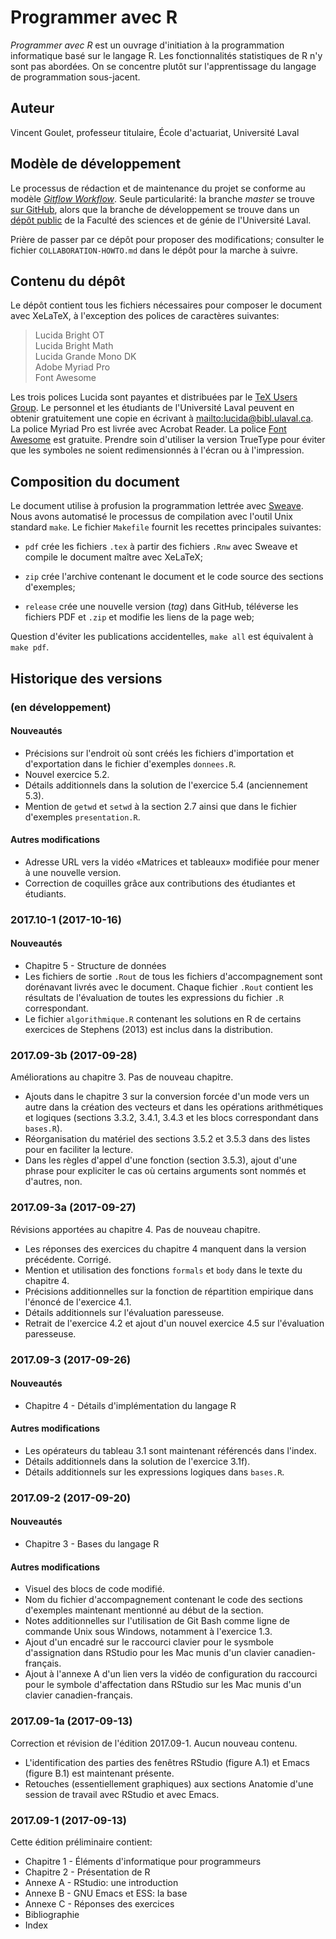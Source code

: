 <!-- Emacs: -*- coding: utf-8; eval: (auto-fill-mode -1); eval: (visual-line-mode t) -*- -->

# Programmer avec R

*Programmer avec R* est un ouvrage d'initiation à la programmation informatique basé sur le langage R. Les fonctionnalités statistiques de R n'y sont pas abordées. On se concentre plutôt sur l'apprentissage du langage de programmation sous-jacent.

## Auteur

Vincent Goulet, professeur titulaire, École d'actuariat, Université Laval

## Modèle de développement

Le processus de rédaction et de maintenance du projet se conforme au modèle [*Gitflow Workflow*](https://www.atlassian.com/git/tutorials/comparing-workflows#gitflow-workflow). Seule particularité: la branche *master* se trouve [sur GitHub]((https://github.com/vigou3/programmer-avec-r)), alors que la branche de développement se trouve dans un [dépôt public](https://projets.fsg.ulaval.ca/git/scm/vg/programmer-avec-r-develop) de la Faculté des sciences et de génie de l'Université Laval.

Prière de passer par ce dépôt pour proposer des modifications; consulter le fichier `COLLABORATION-HOWTO.md` dans le dépôt pour la marche à suivre.

## Contenu du dépôt

Le dépôt contient tous les fichiers nécessaires pour composer le document avec XeLaTeX, à l'exception des polices de caractères suivantes:

> Lucida Bright OT  
> Lucida Bright Math  
> Lucida Grande Mono DK  
> Adobe Myriad Pro  
> Font Awesome

Les trois polices Lucida sont payantes et distribuées par le [TeX Users Group](https://tug.org/lucida). Le personnel et les étudiants de l'Université Laval peuvent en obtenir gratuitement une copie en écrivant à <mailto:lucida@bibl.ulaval.ca>. La police Myriad Pro est livrée avec Acrobat Reader. La police [Font Awesome](http://fontawesome.io) est gratuite. Prendre soin d'utiliser la version TrueType pour éviter que les symboles ne soient redimensionnés à l'écran ou à l'impression.

## Composition du document

Le document utilise à profusion la programmation lettrée avec [Sweave](https://stat.ethz.ch/R-manual/R-devel/library/utils/doc/Sweave.pdf). Nous avons automatisé le processus de compilation avec l'outil Unix standard `make`. Le fichier `Makefile` fournit les recettes principales suivantes:

- `pdf` crée les fichiers `.tex` à partir des fichiers `.Rnw` avec Sweave et compile le document maître avec XeLaTeX;

- `zip` crée l'archive contenant le document et le code source des sections d'exemples;

- `release` crée une nouvelle version (*tag*) dans GitHub, téléverse les fichiers PDF et `.zip` et modifie les liens de la page web;

Question d'éviter les publications accidentelles, `make all` est équivalent à `make pdf`.

## Historique des versions

### (en développement)

#### Nouveautés

- Précisions sur l'endroit où sont créés les fichiers d'importation et d'exportation dans le fichier d'exemples `donnees.R`.
- Nouvel exercice 5.2.
- Détails additionnels dans la solution de l'exercice 5.4 (anciennement 5.3).
- Mention de `getwd` et `setwd` à la section 2.7 ainsi que dans le fichier d'exemples `presentation.R`.

#### Autres modifications

- Adresse URL vers la vidéo «Matrices et tableaux» modifiée pour mener à une nouvelle version.
- Correction de coquilles grâce aux contributions des étudiantes et étudiants.

### 2017.10-1 (2017-10-16)

#### Nouveautés

- Chapitre 5 - Structure de données
- Les fichiers de sortie `.Rout` de tous les fichiers d'accompagnement sont dorénavant livrés avec le document. Chaque fichier `.Rout` contient les résultats de l'évaluation de toutes les expressions du fichier `.R` correspondant.
- Le fichier `algorithmique.R` contenant les solutions en R de certains exercices de Stephens (2013) est inclus dans la distribution.

### 2017.09-3b (2017-09-28)

Améliorations au chapitre 3. Pas de nouveau chapitre.

- Ajouts dans le chapitre 3 sur la conversion forcée d'un mode vers un autre dans la création des vecteurs et dans les opérations arithmétiques et logiques (sections 3.3.2, 3.4.1, 3.4.3 et les blocs correspondant dans `bases.R`).
- Réorganisation du matériel des sections 3.5.2 et 3.5.3 dans des listes pour en faciliter la lecture.
- Dans les règles d'appel d'une fonction (section 3.5.3), ajout d'une phrase pour expliciter le cas où certains arguments sont nommés et d'autres, non.

### 2017.09-3a (2017-09-27)

Révisions apportées au chapitre 4. Pas de nouveau chapitre.

- Les réponses des exercices du chapitre 4 manquent dans la version précédente. Corrigé.
- Mention et utilisation des fonctions `formals` et `body` dans le texte du chapitre 4.
- Précisions additionnelles sur la fonction de répartition empirique dans l'énoncé de l'exercice 4.1.
- Détails additionnels sur l'évaluation paresseuse.
- Retrait de l'exercice 4.2 et ajout d'un nouvel exercice 4.5 sur l'évaluation paresseuse.

### 2017.09-3 (2017-09-26)

#### Nouveautés

- Chapitre 4 - Détails d'implémentation du langage R

#### Autres modifications

- Les opérateurs du tableau 3.1 sont maintenant référencés dans l'index.
- Détails additionnels dans la solution de l'exercice 3.1f).
- Détails additionnels sur les expressions logiques dans `bases.R`.

### 2017.09-2 (2017-09-20)

#### Nouveautés

- Chapitre 3 - Bases du langage R

#### Autres modifications

- Visuel des blocs de code modifié.
- Nom du fichier d'accompagnement contenant le code des sections
  d'exemples maintenant mentionné au début de la section.
- Notes additionnelles sur l'utilisation de Git Bash comme ligne de commande Unix sous Windows, notamment à l'exercice 1.3.
- Ajout d'un encadré sur le raccourci clavier pour le sysmbole d'assignation dans RStudio pour les Mac munis d'un clavier canadien-français.
- Ajout à l'annexe A d'un lien vers la vidéo de configuration du raccourci pour le symbole d'affectation dans RStudio sur les Mac munis d'un clavier canadien-français.

### 2017.09-1a (2017-09-13)

Correction et révision de l'édition 2017.09-1. Aucun nouveau contenu.

- L'identification des parties des fenêtres RStudio (figure A.1) et Emacs (figure B.1) est maintenant présente.
- Retouches (essentiellement graphiques) aux sections Anatomie d'une session de travail avec RStudio et avec Emacs.

### 2017.09-1 (2017-09-13)

Cette édition préliminaire contient:

- Chapitre 1 - Éléments d'informatique pour programmeurs
- Chapitre 2 - Présentation de R
- Annexe A - RStudio: une introduction
- Annexe B - GNU Emacs et ESS: la base
- Annexe C - Réponses des exercices
- Bibliographie
- Index
